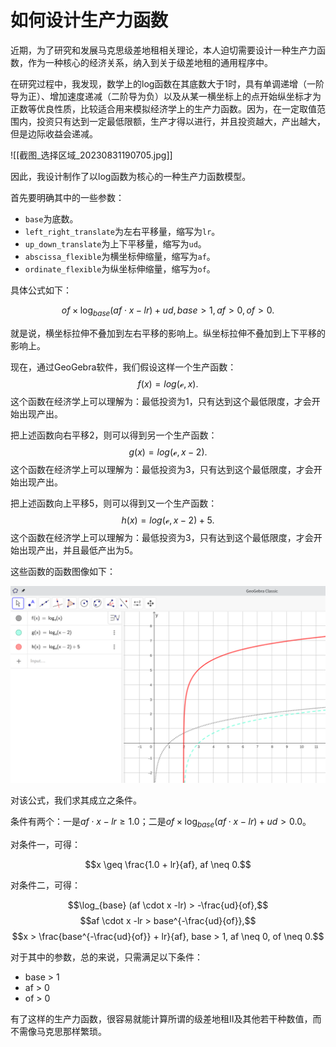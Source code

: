 # 如何设计生产力函数

近期，为了研究和发展马克思级差地租相关理论，本人迫切需要设计一种生产力函数，作为一种核心的经济关系，纳入到关于级差地租的通用程序中。

在研究过程中，我发现，数学上的log函数在其底数大于1时，具有单调递增（一阶导为正）、增加速度递减（二阶导为负）以及从某一横坐标上的点开始纵坐标才为正数等优良性质，比较适合用来模拟经济学上的生产力函数。因为，在一定取值范围内，投资只有达到一定最低限额，生产才得以进行，并且投资越大，产出越大，但是边际收益会递减。

![[截图_选择区域_20230831190705.jpg]]

因此，我设计制作了以log函数为核心的一种生产力函数模型。

首先要明确其中的一些参数：

- `base`为底数。
- `left_right_translate`为左右平移量，缩写为`lr`。
- `up_down_translate`为上下平移量，缩写为`ud`。
- `abscissa_flexible`为横坐标伸缩量，缩写为`af`。
- `ordinate_flexible`为纵坐标伸缩量，缩写为`of`。

具体公式如下：

$$of \times \log_{base}{(af \cdot x - lr)} + ud, base > 1, af > 0, of > 0.$$

就是说，横坐标拉伸不叠加到左右平移的影响上。纵坐标拉伸不叠加到上下平移的影响上。

现在，通过GeoGebra软件，我们假设这样一个生产函数：$$f(x)=log(ℯ,x).$$
这个函数在经济学上可以理解为：最低投资为1，只有达到这个最低限度，才会开始出现产出。

把上述函数向右平移2，则可以得到另一个生产函数：$$g(x)=log(ℯ,x-2).$$
这个函数在经济学上可以理解为：最低投资为3，只有达到这个最低限度，才会开始出现产出。

把上述函数向上平移5，则可以得到又一个生产函数：$$h(x)=log(ℯ,x-2)+5.$$
这个函数在经济学上可以理解为：最低投资为3，只有达到这个最低限度，才会开始出现产出，并且最低产出为5。

这些函数的函数图像如下：

![](Screenshot_20230830_194205.png)

对该公式，我们求其成立之条件。

条件有两个：一是$af \cdot x -lr \geq 1.0$；二是$of \times \log_{base} (af \cdot x -lr) + ud > 0.0$。

对条件一，可得：

$$x \geq \frac{1.0 + lr}{af}, af \neq 0.$$

对条件二，可得：

$$\log_{base} (af \cdot x -lr) > -\frac{ud}{of},$$
$$af \cdot x -lr > base^{-\frac{ud}{of}},$$
$$x > \frac{base^{-\frac{ud}{of}} + lr}{af}, base > 1, af \neq 0, of \neq 0.$$

对于其中的参数，总的来说，只需满足以下条件：

- base > 1
- af > 0
- of > 0

有了这样的生产力函数，很容易就能计算所谓的级差地租Ⅱ及其他若干种数值，而不需像马克思那样繁琐。
